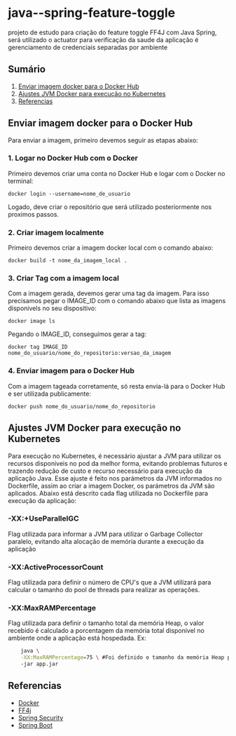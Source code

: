 # java--spring-feature-toggle

projeto de estudo para criação do feature toggle FF4J com Java Spring, será utilizado o actuator para verificação da saude da aplicação é gerenciamento de credenciais separadas por ambiente

## Sumário

1. [Enviar imagem docker para o Docker Hub](#enviar-imagem-docker-para-o-docker-hub)
2. [Ajustes JVM Docker para execução no Kubernetes](#ajustes-jvm-docker-para-execução-no-kubernetes)
3. [Referencias](#referencias)

## Enviar imagem docker para o Docker Hub

Para enviar a imagem, primeiro devemos seguir as etapas abaixo:

### 1. Logar no Docker Hub com o Docker

Primeiro devemos criar uma conta no Docker Hub e logar com o Docker no terminal:

```
docker login --username=nome_de_usuario
```

Logado, deve criar o repositório que será utilizado posteriormente nos proximos passos.

### 2. Criar imagem localmente

Primeiro devemos criar a imagem docker local com o comando abaixo:

```
docker build -t nome_da_imagem_local .
```

### 3. Criar Tag com a imagem local

Com a imagem gerada, devemos gerar uma tag da imagem. Para isso precisamos pegar o IMAGE_ID com o comando abaixo que lista as imagens disponivels no seu dispositivo:

```
docker image ls
```

Pegando o IMAGE_ID, conseguimos gerar a tag:

```
docker tag IMAGE_ID nome_do_usuario/nome_do_repositorio:versao_da_imagem
```

### 4. Enviar imagem para o Docker Hub

Com a imagem tageada corretamente, só resta envia-lá para o Docker Hub e ser utilizada publicamente:

```
docker push nome_do_usuario/nome_do_repositorio
```

## Ajustes JVM Docker para execução no Kubernetes
Para execução no Kubernetes, é necessário ajustar a JVM para utilizar os recursos disponiveis no pod da melhor forma, evitando problemas futuros e trazendo redução de custo e recurso necessário para execução da aplicação Java. Esse ajuste é feito nos parámetros da JVM informados no Dockerfile, assim ao criar a imagem Docker, os parámetros da JVM são aplicados. Abaixo está descrito cada flag utilizada no Dockerfile para execução da aplicação:

### -XX:+UseParallelGC
Flag utilizada para informar a JVM para utilizar o Garbage Collector paralelo, evitando alta alocação de memória durante a execução da aplicação

### -XX:ActiveProcessorCount
Flag utilizada para definir o número de CPU's que a JVM utilizará para calcular o tamanho do pool de threads para realizar as operações.

### -XX:MaxRAMPercentage
Flag utilizada para definir o tamanho total da memória Heap, o valor recebido é calculado a porcentagem da memória total disponivel no ambiente onde a aplicação está hospedada. Ex: 

```bash
    java \
    -XX:MaxRAMPercentage=75 \ #Foi definido o tamanho da memória Heap para 75% da memória total
    -jar app.jar
```


## Referencias

- [Docker](https://www.docker.com/)
- [FF4j](https://ff4j.github.io/)
- [Spring Security](https://spring.io/projects/spring-security)
- [Spring Boot](https://spring.io/projects/spring-boot)
